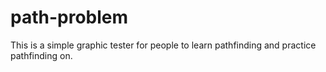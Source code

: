 # path-problem

This is a simple graphic tester for people to learn pathfinding and practice pathfinding on.
